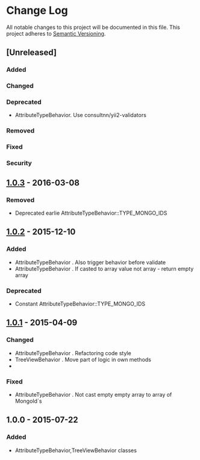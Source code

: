 # Change Log
All notable changes to this project will be documented in this file.
This project adheres to [Semantic Versioning](http://semver.org/).

## [Unreleased]
### Added
### Changed
### Deprecated
- AttributeTypeBehavior. Use consultnn/yii2-validators

### Removed
### Fixed
### Security

## [1.0.3] - 2016-03-08
### Removed
 - Deprecated earlie AttributeTypeBehavior::TYPE_MONGO_IDS
 
## [1.0.2] - 2015-12-10 
### Added
 - AttributeTypeBehavior . Also trigger behavior before validate
 - AttributeTypeBehavior . If casted to array value not array - return empty array

### Deprecated
 - Constant AttributeTypeBehavior::TYPE_MONGO_IDS

## [1.0.1] - 2015-04-09 
### Changed
 - AttributeTypeBehavior . Refactoring code style
 - TreeViewBehavior . Move part of logic in own methods
 - 
### Fixed
 - AttributeTypeBehavior . Not cast empty empty array to array of MongoId`s

## 1.0.0 - 2015-07-22
### Added
 - AttributeTypeBehavior,TreeViewBehavior classes

[1.0.3]: https://github.com/consultnn/yii2-behaviors/compare/v1.0.2...v1.0.3
[1.0.2]: https://github.com/consultnn/yii2-behaviors/compare/v1.0.1...v1.0.2
[1.0.1]: https://github.com/consultnn/yii2-behaviors/compare/v1.0.0...v1.0.1

